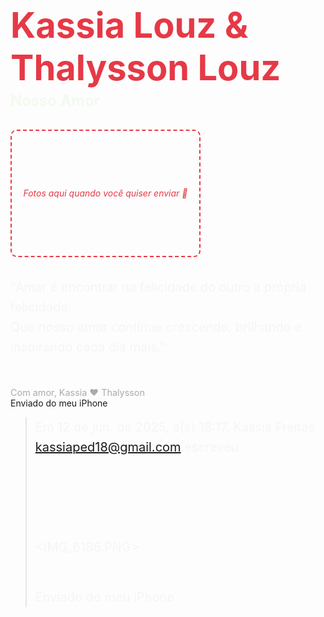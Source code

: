 <!DOCTYPE html>
<html lang="pt-BR">
<head>
  <meta charset="UTF-8" />
  <meta name="viewport" content="width=device-width, initial-scale=1" />
  <title>Kassia & Thalysson - Nosso Amor</title>
  <style>
    @import url('https://fonts.googleapis.com/css2?family=Great+Vibes&family=Montserrat:wght@400;600&display=swap');

    body {
      margin: 0;
      background-color: #1a0a0a;
      color: #f7e6e6;
      font-family: 'Montserrat', sans-serif;
      display: flex;
      flex-direction: column;
      align-items: center;
      justify-content: center;
      min-height: 100vh;
      text-align: center;
      padding: 2rem;
    }

    h1 {
      font-family: 'Great Vibes', cursive;
      font-size: 3.5rem;
      color: #e63946;
      margin-bottom: 0.2rem;
    }

    h2 {
      font-weight: 600;
      font-size: 1.5rem;
      color: #f1faee;
      margin-top: 0;
      margin-bottom: 2rem;
    }

    p {
      font-size: 1.25rem;
      line-height: 1.6;
      max-width: 600px;
      margin: 0 auto 3rem;
      color: #f7f1f1cc;
    }

    .footer {
      font-size: 0.9rem;
      color: #aaa;
      margin-top: auto;
    }

    /* Placeholder for photos area */
    .photos-placeholder {
      width: 300px;
      height: 200px;
      border: 2px dashed #e63946;
      border-radius: 10px;
      margin-bottom: 2rem;
      display: flex;
      align-items: center;
      justify-content: center;
      color: #e63946;
      font-style: italic;
      user-select: none;
    }

    audio {
      display: none;
    }
  </style>
</head>
<body>

  <h1>Kassia Louz & Thalysson Louz</h1>
  <h2>Nosso Amor</h2>

  <div class="photos-placeholder">
    Fotos aqui quando você quiser enviar 💌
  </div>

  <p>
    "Amar é encontrar na felicidade do outro a própria felicidade.<br />
    Que nosso amor continue crescendo, brilhando e inspirando cada dia mais."
  </p>

  <audio autoplay loop muted id="bg-music">
    <source src="https://cdn.jsdelivr.net/gh/anars/blank-audio@master/5-seconds-of-silence.mp3" type="audio/mp3" />
    <!-- Placeholder: substitua pelo link da música quando possível -->
  </audio>

  <script>
    // Para tocar a música real com volume baixo e automática, mas algumas plataformas bloqueiam autoplay com som
    // Se quiser, posso te ajudar a ajustar depois para garantir funcionamento
  </script>

  <div class="footer">Com amor, Kassia ❤️ Thalysson</div>
</body>
</html>
Enviado do meu iPhone

> Em 12 de jun. de 2025, à(s) 18:17, Kassia Freitas <kassiaped18@gmail.com> escreveu:
>
> ﻿
>
> <IMG_6186.PNG>
>
> Enviado do meu iPhone

